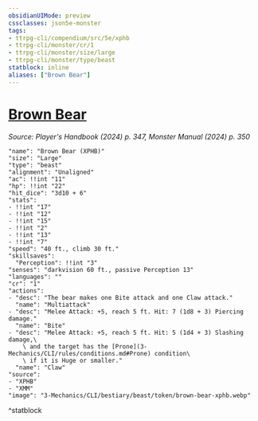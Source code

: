 ```yaml
---
obsidianUIMode: preview
cssclasses: json5e-monster
tags:
- ttrpg-cli/compendium/src/5e/xphb
- ttrpg-cli/monster/cr/1
- ttrpg-cli/monster/size/large
- ttrpg-cli/monster/type/beast
statblock: inline
aliases: ["Brown Bear"]
---
```

# [Brown Bear](3-Mechanics\CLI\bestiary\beast/brown-bear-xphb.md)
*Source: Player's Handbook (2024) p. 347, Monster Manual (2024) p. 350*  

```statblock
"name": "Brown Bear (XPHB)"
"size": "Large"
"type": "beast"
"alignment": "Unaligned"
"ac": !!int "11"
"hp": !!int "22"
"hit_dice": "3d10 + 6"
"stats":
- !!int "17"
- !!int "12"
- !!int "15"
- !!int "2"
- !!int "13"
- !!int "7"
"speed": "40 ft., climb 30 ft."
"skillsaves":
  "Perception": !!int "3"
"senses": "darkvision 60 ft., passive Perception 13"
"languages": ""
"cr": "1"
"actions":
- "desc": "The bear makes one Bite attack and one Claw attack."
  "name": "Multiattack"
- "desc": "Melee Attack: +5, reach 5 ft. Hit: 7 (1d8 + 3) Piercing damage."
  "name": "Bite"
- "desc": "Melee Attack: +5, reach 5 ft. Hit: 5 (1d4 + 3) Slashing damage,\
    \ and the target has the [Prone](3-Mechanics/CLI/rules/conditions.md#Prone) condition\
    \ if it is Huge or smaller."
  "name": "Claw"
"source":
- "XPHB"
- "XMM"
"image": "3-Mechanics/CLI/bestiary/beast/token/brown-bear-xphb.webp"
```
^statblock